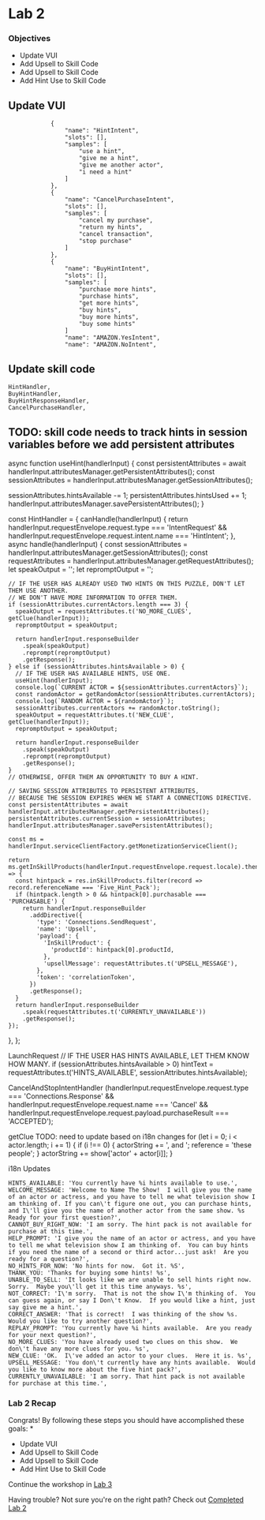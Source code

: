 # Lab 2

### Objectives
* Update VUI
* Add Upsell to Skill Code
* Add Upsell to Skill Code
* Add Hint Use to Skill Code

## Update VUI

                {
                    "name": "HintIntent",
                    "slots": [],
                    "samples": [
                        "use a hint",
                        "give me a hint",
                        "give me another actor",
                        "i need a hint"
                    ]
                },
                {
                    "name": "CancelPurchaseIntent",
                    "slots": [],
                    "samples": [
                        "cancel my purchase",
                        "return my hints",
                        "cancel transaction",
                        "stop purchase"
                    ]
                },
                {
                    "name": "BuyHintIntent",
                    "slots": [],
                    "samples": [
                        "purchase more hints",
                        "purchase hints",
                        "get more hints",
                        "buy hints",
                        "buy more hints",
                        "buy some hints"
                    ]
                    "name": "AMAZON.YesIntent",
                    "name": "AMAZON.NoIntent",
 

 ## Update skill code

    HintHandler,
    BuyHintHandler,
    BuyHintResponseHandler,
    CancelPurchaseHandler,

## TODO: skill code needs to track hints in session variables before we add persistent attributes

async function useHint(handlerInput) {
  const persistentAttributes = await handlerInput.attributesManager.getPersistentAttributes();
  const sessionAttributes = handlerInput.attributesManager.getSessionAttributes();

  sessionAttributes.hintsAvailable -= 1;
  persistentAttributes.hintsUsed += 1;
  handlerInput.attributesManager.savePersistentAttributes();
}


const HintHandler = {
  canHandle(handlerInput) {
    return handlerInput.requestEnvelope.request.type === 'IntentRequest' &&
      handlerInput.requestEnvelope.request.intent.name === 'HintIntent';
  },
  async handle(handlerInput) {
    const sessionAttributes = handlerInput.attributesManager.getSessionAttributes();
    const requestAttributes = handlerInput.attributesManager.getRequestAttributes();
    let speakOutput = '';
    let repromptOutput = '';

    // IF THE USER HAS ALREADY USED TWO HINTS ON THIS PUZZLE, DON'T LET THEM USE ANOTHER.
    // WE DON'T HAVE MORE INFORMATION TO OFFER THEM.
    if (sessionAttributes.currentActors.length === 3) {
      speakOutput = requestAttributes.t('NO_MORE_CLUES', getClue(handlerInput));
      repromptOutput = speakOutput;

      return handlerInput.responseBuilder
        .speak(speakOutput)
        .reprompt(repromptOutput)
        .getResponse();
    } else if (sessionAttributes.hintsAvailable > 0) {
      // IF THE USER HAS AVAILABLE HINTS, USE ONE.
      useHint(handlerInput);
      console.log(`CURRENT ACTOR = ${sessionAttributes.currentActors}`);
      const randomActor = getRandomActor(sessionAttributes.currentActors);
      console.log(`RANDOM ACTOR = ${randomActor}`);
      sessionAttributes.currentActors += randomActor.toString();
      speakOutput = requestAttributes.t('NEW_CLUE', getClue(handlerInput));
      repromptOutput = speakOutput;

      return handlerInput.responseBuilder
        .speak(speakOutput)
        .reprompt(repromptOutput)
        .getResponse();
    }
    // OTHERWISE, OFFER THEM AN OPPORTUNITY TO BUY A HINT.

    // SAVING SESSION ATTRIBUTES TO PERSISTENT ATTRIBUTES,
    // BECAUSE THE SESSION EXPIRES WHEN WE START A CONNECTIONS DIRECTIVE.
    const persistentAttributes = await handlerInput.attributesManager.getPersistentAttributes();
    persistentAttributes.currentSession = sessionAttributes;
    handlerInput.attributesManager.savePersistentAttributes();

    const ms = handlerInput.serviceClientFactory.getMonetizationServiceClient();

    return ms.getInSkillProducts(handlerInput.requestEnvelope.request.locale).then((res) => {
      const hintpack = res.inSkillProducts.filter(record => record.referenceName === 'Five_Hint_Pack');
      if (hintpack.length > 0 && hintpack[0].purchasable === 'PURCHASABLE') {
        return handlerInput.responseBuilder
          .addDirective({
            'type': 'Connections.SendRequest',
            'name': 'Upsell',
            'payload': {
              'InSkillProduct': {
                'productId': hintpack[0].productId,
              },
              'upsellMessage': requestAttributes.t('UPSELL_MESSAGE'),
            },
            'token': 'correlationToken',
          })
          .getResponse();
      }
      return handlerInput.responseBuilder
        .speak(requestAttributes.t('CURRENTLY_UNAVAILABLE'))
        .getResponse();
    });
  },
};

LaunchRequest
    // IF THE USER HAS HINTS AVAILABLE, LET THEM KNOW HOW MANY.
    if (sessionAttributes.hintsAvailable > 0) hintText = requestAttributes.t('HINTS_AVAILABLE', sessionAttributes.hintsAvailable);


CancelAndStopIntentHandler
      (handlerInput.requestEnvelope.request.type === 'Connections.Response' &&
        handlerInput.requestEnvelope.request.name === 'Cancel' &&
        handlerInput.requestEnvelope.request.payload.purchaseResult === 'ACCEPTED');

getClue
  TODO: need to update based on i18n changes
  for (let i = 0; i < actor.length; i += 1) {
    if (i !== 0) {
      actorString += ', and ';
      reference = 'these people';
    }
    actorString += show['actor' + actor[i]];
  }

i18n Updates

    HINTS_AVAILABLE: 'You currently have %i hints available to use.',
    WELCOME_MESSAGE: 'Welcome to Name The Show!  I will give you the name of an actor or actress, and you have to tell me what television show I am thinking of. If you can\'t figure one out, you can purchase hints, and I\'ll give you the name of another actor from the same show. %s Ready for your first question?',
    CANNOT_BUY_RIGHT_NOW: 'I am sorry. The hint pack is not available for purchase at this time.',
    HELP_PROMPT: 'I give you the name of an actor or actress, and you have to tell me what television show I am thinking of.  You can buy hints if you need the name of a second or third actor...just ask!  Are you ready for a question?',
    NO_HINTS_FOR_NOW: 'No hints for now.  Got it. %S',
    THANK_YOU: 'Thanks for buying some hints! %s',
    UNABLE_TO_SELL: 'It looks like we are unable to sell hints right now.  Sorry.  Maybe you\'ll get it this time anyways. %s',
    NOT_CORRECT: 'I\'m sorry.  That is not the show I\'m thinking of.  You can guess again, or say I Don\'t Know.  If you would like a hint, just say give me a hint.',
    CORRECT_ANSWER: 'That is correct!  I was thinking of the show %s.  Would you like to try another question?',
    REPLAY_PROMPT: 'You currently have %i hints available.  Are you ready for your next question?',
    NO_MORE_CLUES: 'You have already used two clues on this show.  We don\'t have any more clues for you. %s',
    NEW_CLUE: 'OK.  I\'ve added an actor to your clues.  Here it is. %s',
    UPSELL_MESSAGE: 'You don\'t currently have any hints available.  Would you like to know more about the five hint pack?',
    CURRENTLY_UNAVAILABLE: 'I am sorry. That hint pack is not available for purchase at this time.',

### Lab 2 Recap

Congrats!  By following these steps you should have accomplished these goals:
* 

* Update VUI
* Add Upsell to Skill Code
* Add Upsell to Skill Code
* Add Hint Use to Skill Code


Continue the workshop in [Lab 3](./../5%20-%20Lab$203%20Resources/README.md)

Having trouble?  Not sure you're on the right path? Check out [Completed Lab 2](./../4%20-%20Lab%202%20Completed/)
